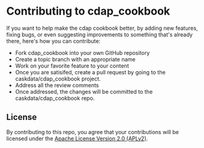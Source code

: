 # Contributing to cdap_cookbook

If you want to help make the cdap cookbook better, by adding new features, fixing bugs, or even suggesting improvements to something that's already there, here's how you can contribute:

 * Fork cdap_cookbook into your own GitHub repository
 * Create a topic branch with an appropriate name
 * Work on your favorite feature to your content
 * Once you are satisifed, create a pull request by going to the caskdata/cdap_cookbook project.
 * Address all the review comments
 * Once addressed, the changes will be committed to the caskdata/cdap_cookbook repo.

## License

By contributing to this repo, you agree that your contributions will be licensed under the [Apache License Version 2.0 (APLv2)](LICENSE).
